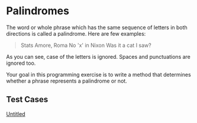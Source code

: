 # Palindromes
The word or whole phrase which has the same sequence of letters in
both directions is called a palindrome. Here are few examples:

> Stats
Amore, Roma
No 'x' in Nixon
Was it a cat I saw?
> 

As you can see, case of the letters is ignored. Spaces and punctuations are ignored too.

Your goal in this programming exercise is to write a method that determines whether a phrase represents a palindrome or not.

## Test Cases

[Untitled](https://www.notion.so/9473bf9debb24e2a9825416fac885195)
